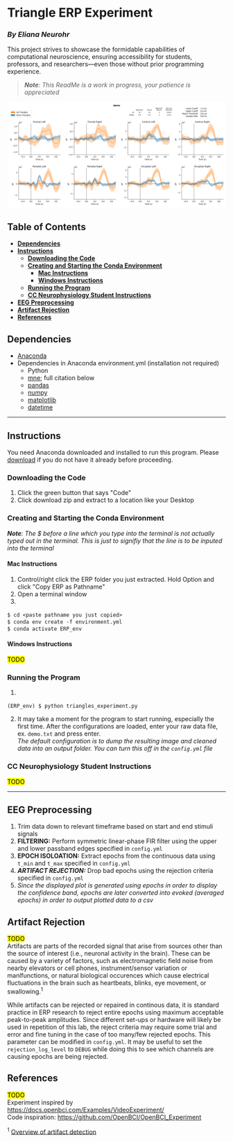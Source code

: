 # **Triangle ERP Experiment** <!-- omit in toc -->
### ***By Eliana Neurohr*** <!-- omit in toc -->  
This project strives to showcase the formidable capabilities of computational neuroscience, ensuring accessibility for students, professors, and researchers—even those without prior programming experience.

> ***Note***: *This ReadMe is a work in progress, your patience is appreciated*

![](share/demo.png)
<!-- no toc -->
## **Table of Contents** <!-- omit in toc -->
- [**Dependencies**](#dependencies)
- [**Instructions**](#instructions)
  - [**Downloading the Code**](#downloading-the-code)
  - [**Creating and Starting the Conda Environment**](#creating-and-starting-the-conda-environment)
    - [**Mac Instructions**](#mac-instructions)
    - [**Windows Instructions**](#windows-instructions)
  - [**Running the Program**](#running-the-program)
  - [**CC Neurophysiology Student Instructions**](#cc-neurophysiology-student-instructions)
- [**EEG Preprocessing**](#eeg-preprocessing)
- [**Artifact Rejection**](#artifact-rejection)
- [**References**](#references)

## **Dependencies**
- [Anaconda](https://www.anaconda.com/download)
- Dependencies in Anaconda environment.yml (installation not required)
  - Python
  - [mne](https://mne.tools/stable/index.html); full citation below
  - [pandas](https://pandas.pydata.org/)
  - [numpy](https://numpy.org/)
  - [matplotlib](https://matplotlib.org/3.5.3/api/_as_gen/matplotlib.pyplot.html)
  - [datetime](https://docs.python.org/3/library/datetime.html)
---
## **Instructions**  
You need Anaconda downloaded and installed to run this program. Please [download](https://www.anaconda.com/download) if you do not have it already before proceeding. 
### **Downloading the Code**  
1. Click the green button that says "Code"
2. Click download zip and extract to a location like your Desktop
  
### **Creating and Starting the Conda Environment**  
***Note**: The $ before a line which you type into the terminal is not actually typed out in the terminal. This is just to signifiy that the line is to be inputed into the terminal*
#### **Mac Instructions**
1. Control/right click the ERP folder you just extracted. Hold Option and click "Copy ERP as Pathname"
2. Open a terminal window
3. 
  ```
  $ cd <paste pathname you just copied>
  $ conda env create -f environment.yml
  $ conda activate ERP_env
  ```
#### **Windows Instructions**
<mark>TODO</mark>

### **Running the Program**  
1.   
  ```
  (ERP_env) $ python triangles_experiment.py
  ```
2. It may take a moment for the program to start running, especially the first time. After the configurations are loaded, enter your raw data file, ex. ```demo.txt``` and press enter.  
   *The default configuration is to dump the resulting image and cleaned data into an output folder. You can turn this off in the ```config.yml``` file*

### **CC Neurophysiology Student Instructions**
<mark>TODO</mark>

---
## **EEG Preprocessing**
1. Trim data down to relevant timeframe based on start and end stimuli signals
2. **FILTERING:** Perform symmetric linear-phase FIR filter using the upper and lower passband edges specified in ```config.yml```
3. **EPOCH ISOLOATION:** Extract epochs from the continuous data using ```t_min``` and ```t_max``` specified in ```config.yml```
4. ***ARTIFACT REJECTION:*** Drop bad epochs using the rejection criteria specified in ```config.yml```  
5. *Since the displayed plot is generated using epochs in order to display the confidence band, epochs are later converted into evoked (averaged epochs) in order to output plotted data to a csv*


## **Artifact Rejection**
<mark>TODO</mark>  
Artifacts are parts of the recorded signal that arise from sources other than the source of interest (i.e., neuronal activity in the brain). These can be caused by a variety of factors, such as electromagnetic field noise from nearby elevators or cell phones, instrument/sensor variation or manlfunctions, or natural biological occurences which cause electrical fluctuations in the brain such as heartbeats, blinks, eye movement, or swallowing.<sup>1</sup>  
  
While artifacts can be rejected or repaired in continous data, it is standard practice in ERP research to reject entire epochs using maximum acceptable peak-to-peak amplitudes. Since different set-ups or hardware will likely be used in repetition of this lab, the reject criteria may require some trial and error and fine tuning in the case of too many/few rejected epochs. This parameter can be modified in ```config.yml```. It may be useful to set the ```rejection_log_level``` to ```DEBUG``` while doing this to see which channels are causing epochs are being rejected.



## **References**
<mark>TODO</mark>  
Experiment inspired by https://docs.openbci.com/Examples/VideoExperiment/  
Code inspiration: https://github.com/OpenBCI/OpenBCI_Experiment

<sup>1</sup> [Overview of artifact detection](https://mne.tools/dev/auto_tutorials/preprocessing/10_preprocessing_overview.html)
